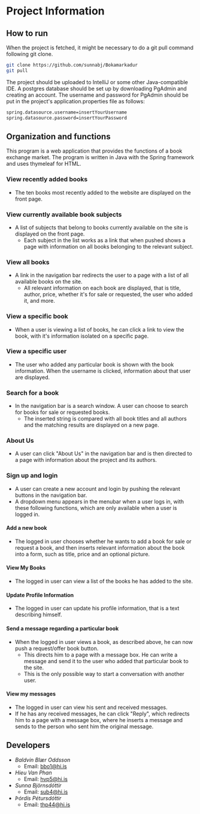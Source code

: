 
# Project Information #

## How to run ##

When the project is fetched, it might be necessary to do a git pull command following git clone.

```bash
git clone https://github.com/sunnabj/Bokamarkadur
git pull
```

The project should be uploaded to IntelliJ or some other Java-compatible IDE.
A postgres database should be set up by downloading PgAdmin and creating an account.
The username and password for PgAdmin should be put in the project's application.properties file as follows:

```bash
spring.datasource.username=insertYourUsername
spring.datasource.password=insertYourPassword
```

## Organization and functions ##

This program is a web application that provides the functions of a book exchange market.
The program is written in Java with the Spring framework and uses thymeleaf for HTML.

### View recently added books ###

* The ten books most recently added to the website are displayed on the front page. 

### View currently available book subjects ###

* A list of subjects that belong to books currently available on the site is displayed on the front page.
  * Each subject in the list works as a link that when pushed shows a page with information on all books belonging to the relevant subject.

### View all books ###

* A link in the navigation bar redirects the user to a page with a list of all available books on the site.
    * All relevant information on each book are displayed, that is title, author, price, whether it's for sale or requested, the user who added it, and more.

### View a specific book ###

* When a user is viewing a list of books, he can click a link to view the book, with it's information isolated on a specific page.

### View a specific user ###

* The user who added any particular book is shown with the book information. When the username is clicked, information about that user are displayed.

### Search for a book ###

* In the navigation bar is a search window. A user can choose to search for books for sale or requested books.
    * The inserted string is compared with all book titles and all authors and the matching results are displayed on a new page.

### About Us ###

* A user can click "About Us" in the navigation bar and is then directed to a page with information about the project and its authors.

### Sign up and login ###

* A user can create a new account and login by pushing the relevant buttons in the navigation bar.
* A dropdown menu appears in the menubar when a user logs in, with these following functions, which are only available when a user is logged in.

#### Add a new book ####

* The logged in user chooses whether he wants to add a book for sale or request a book, and then inserts relevant information about the book into a form, such as title, price and an optional picture.

#### View My Books ####

* The logged in user can view a list of the books he has added to the site.

#### Update Profile Information ####

* The logged in user can update his profile information, that is a text describing himself.

#### Send a message regarding a particular book ####

* When the logged in user views a book, as described above, he can now push a request/offer book button.
    * This directs him to a page with a message box. He can write a message and send it to the user who added that particular book to the site.
    * This is the only possible way to start a conversation with another user.

#### View my messages ####

* The logged in user can view his sent and received messages.
* If he has any received messages, he can click "Reply", which redirects him to a page with a message box, where he inserts a message and sends to the person who sent him the original message.


## Developers ##

* _Baldvin Blær Oddsson_
    * Email: bbo1@hi.is
* _Hieu Van Phan_
    * Email: hvp5@hi.is
* _Sunna Björnsdóttir_
    * Email: sub4@hi.is
* _Þórdís Pétursdóttir_
    * Email: thp44@hi.is


